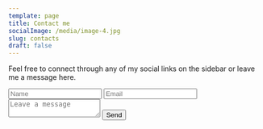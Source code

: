```yaml
---
template: page
title: Contact me
socialImage: /media/image-4.jpg
slug: contacts
draft: false
---
```

Feel free to connect through any of my social links on the sidebar or leave me a message here.

<div class="cont-contactBtn">
	<div class="cont-flip"
		<div class="back">
			<a href="#" class="flip close"></a>
				<form class="contact-form" action="" name="contact-form">
					<input class="gutter" type="text" placeholder="Name" name="name">
					<input type="text" placeholder="Email" name="email">
					<textarea name="" id="" placeholder="Leave a message" name="message"></textarea>
					<input id="submit_btn" type="submit" value="Send" name="submit">
				</form>
		</div>
	</div>